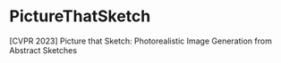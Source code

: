 # PictureThatSketch
[CVPR 2023] Picture that Sketch: Photorealistic Image Generation from Abstract Sketches
